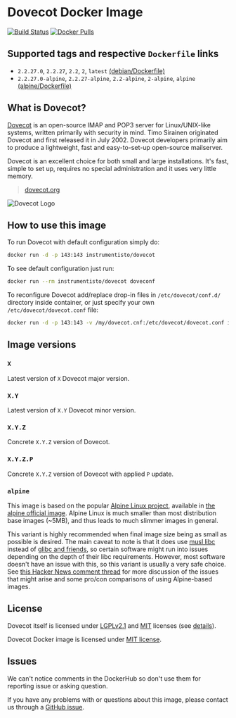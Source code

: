 Dovecot Docker Image
====================

[![Build Status](https://travis-ci.org/instrumentisto/dovecot-docker-image.svg?branch=master)](https://travis-ci.org/instrumentisto/dovecot-docker-image)
[![Docker Pulls](https://img.shields.io/docker/pulls/instrumentisto/dovecot.svg)](https://hub.docker.com/r/instrumentisto/dovecot)




## Supported tags and respective `Dockerfile` links

- `2.2.27.0`, `2.2.27`, `2.2`, `2`, `latest`
  [(debian/Dockerfile)][101]
- `2.2.27.0-alpine`, `2.2.27-alpine`, `2.2-alpine`, `2-alpine`, `alpine`
  [(alpine/Dockerfile)][102]




## What is Dovecot?

[Dovecot][10] is an open-source IMAP and POP3 server for Linux/UNIX-like
systems, written primarily with security in mind.
Timo Sirainen originated Dovecot and first released it in July 2002.
Dovecot developers primarily aim to produce a lightweight,
fast and easy-to-set-up open-source mailserver.

Dovecot is an excellent choice for both small and large installations.
It's fast, simple to set up, requires no special administration and
it uses very little memory.

> [dovecot.org](https://dovecot.org)

![Dovecot Logo](https://dovecot.org/dovecot.gif)




## How to use this image

To run Dovecot with default configuration simply do: 
```bash
docker run -d -p 143:143 instrumentisto/dovecot
```

To see default configuration just run:
```bash
docker run --rm instrumentisto/dovecot doveconf
```

To reconfigure Dovecot add/replace drop-in files in
`/etc/dovecot/conf.d/` directory inside container,
or just specify your own `/etc/dovecot/dovecot.conf` file:
```bash
docker run -d -p 143:143 -v /my/dovecot.cnf:/etc/dovecot/dovecot.conf instrumentisto/dovecot
```




## Image versions


### `X`

Latest version of `X` Dovecot major version.


### `X.Y`

Latest version of `X.Y` Dovecot minor version.


### `X.Y.Z`

Concrete `X.Y.Z` version of Dovecot.


### `X.Y.Z.P`

Concrete `X.Y.Z` version of Dovecot with applied `P` update.


### `alpine`

This image is based on the popular [Alpine Linux project][1], available in
[the alpine official image][2].
Alpine Linux is much smaller than most distribution base images (~5MB), and
thus leads to much slimmer images in general.

This variant is highly recommended when final image size being as small
as possible is desired. The main caveat to note is that it does use
[musl libc][4] instead of [glibc and friends][5], so certain software
might run into issues depending on the depth of their libc requirements.
However, most software doesn't have an issue with this, so this variant
is usually a very safe choice. See [this Hacker News comment thread][6] for more
discussion of the issues that might arise and some pro/con comparisons
of using Alpine-based images.




## License

Dovecot itself is licensed under [LGPLv2.1][93] and [MIT][94] licenses
(see [details][92]).

Dovecot Docker image is licensed under [MIT license][91].




## Issues

We can't notice comments in the DockerHub so don't use them for reporting issue
or asking question.

If you have any problems with or questions about this image, please contact us
through a [GitHub issue][3].





[1]: http://alpinelinux.org
[2]: https://hub.docker.com/_/alpine
[3]: https://github.com/instrumentisto/dovecot-docker-image/issues
[4]: http://www.musl-libc.org
[5]: http://www.etalabs.net/compare_libcs.html
[6]: https://news.ycombinator.com/item?id=10782897
[10]: https://en.wikipedia.org/wiki/Dovecot_(software)
[91]: https://github.com/instrumentisto/dovecot-docker-image/blob/master/LICENSE.md
[92]: https://www.dovecot.org/doc/COPYING
[93]: https://www.dovecot.org/doc/COPYING.LGPL
[94]: https://www.dovecot.org/doc/COPYING.MIT
[101]: https://github.com/instrumentisto/dovecot-docker-image/blob/master/debian/Dockerfile
[102]: https://github.com/instrumentisto/dovecot-docker-image/blob/master/alpine/Dockerfile
